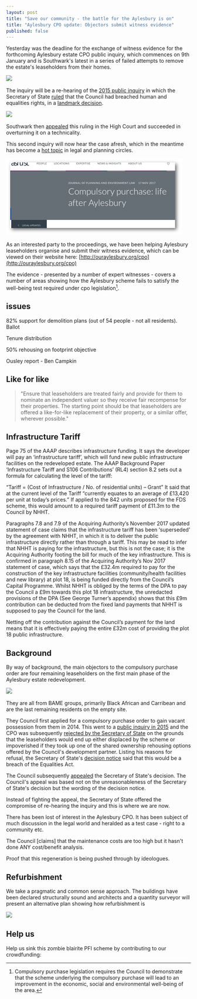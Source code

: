 ```yaml
---
layout: post
title: "Save our community - the battle for the Aylesbury is on"
title: "Aylesbury CPO update: Objectors submit witness evidence"
published: false
---
```

Yesterday was the deadline for the exchange of witness evidence for the forthcoming Aylesbury estate CPO public inquiry, which commences on 9th January and is Southwark's latest in a series of failed attempts to remove the estate's leaseholders from their homes. 

![](https://halag.files.wordpress.com/2016/09/cropped-alag1.png)

The inquiry will be a re-hearing of the [2015 public inquiry](http://35percent.org/2015-05-02-aylesbury-estate-compulsory-purchase-order-public-inquiry/) in which the Secretary of State [ruled](http://35percent.org/2016-09-18-aylesbury-compulsory-purchase-order-rejected/) that the Council had breached human and equalities rights, in a [landmark decision](http://hsfnotes.com/realestatedevelopment/2016/09/28/a-new-right-to-a-community-decision-by-the-secretary-of-state-not-to-confirm-the-cpo-for-aylesbury-estate/).

![](http://www.peoplesrepublicofsouthwark.co.uk/images/stories/news/2804201502.jpg)

Southwark then [appealed](http://35percent.org/2016-09-26-council-appeals-aylesbury-cpo-decision/) this ruling in the High Court and succeeded in overturning it on a technicality. 

This second inquiry will now hear the case afresh, which in the meantime has become a [hot topic](https://www.ashurst.com/en/news-and-insights/legal-updates/compulsory-purchase-life-after-aylesbury/) in legal and planning circles.

![](/img/lifeafteraylesbury.png)

As an interested party to the proceedings, we have been helping Aylesbury leaseholders organise and submit their witness evidence, which can be viewed on their website here: [http://ouraylesbury.org/cpo](http://ouraylesbury.org/cpo)

The evidence - presented by a number of expert witnesses - covers a number of areas showing how the Aylesbury scheme fails to satisfy the well-being test required under cpo legislation[^1].

## issues
82% support for demolition plans (out of 54 people - not all residents). 
Ballot

Tenure distribution

50% rehousing on footprint objective

Ousley report - Ben Campkin

## Like for like
> "Ensure that leaseholders are treated fairly and provide for them to nominate an independent valuer so they receive fair recompense for their properties. The starting point should be that leaseholders are offered a like-for-like replacement of their property, or a similar offer, wherever possible."

## Infrastructure Tariff
Page 75 of the AAAP describes infrastructure funding. It says the developer will pay an ‘infrastructure tariff’, which will fund new public infrastructure facilities on the redeveloped estate.
The AAAP Background Paper ‘Infrastructure Tariff and S106 Contributions’ (RL4) section 8.2 sets out a formula for calculating the level of the tariff:

“Tariff = (Cost of Infrastructure / No. of residential units) – Grant”
It said that at the current level of the Tariff “currently equates to an average of £13,420 per unit at today’s prices.” 
If applied to the 842 units proposed for the FDS scheme, this would amount to a required tariff payment of £11.3m to the Council by NHHT.

Paragraphs 7.8 and 7.9 of the Acquiring Authority’s November 2017 updated statement of case claims that the infrastructure tariff has been ‘superseded’ by the agreement with NHHT, in which it is to deliver the public infrastructure directly rather than through a tariff.
This may be read to infer that NHHT is paying for the infrastructure, but this is not the case; it is the Acquiring Authority footing the bill for much of the key infrastructure.
This is confirmed in paragraph 8.15 of the Acquiring Authority’s Nov 2017 statement of case, which says that the £32.4m required to pay for the construction of the key infrastructure facilities (community/health facilities and new library) at plot 18, is being funded directly from the Council’s Capital Programme.
Whilst NHHT is obliged by the terms of the DPA to pay the Council a £9m towards this plot 18 infrastructure, the unredacted provisions of the DPA (See George Turner’s appendix) shows that this £9m contribution can be deducted from the fixed land payments that NHHT is supposed to pay the Council for the land.

Netting off the contribution against the Council’s payment for the land means that it is effectively paying the entire £32m cost of providing the plot 18 public infrastructure. 




## Background
By way of background, the main objectors to the compulsory purchase order are four remaining leaseholders on the first main phase of the Aylesbury estate redevelopment.

![](http://35percent.org/img/phase1baerial.png)

They are all from BAME groups, primarily Black African and Carribean and are the last remaining residents on the empty site.

They Council first applied for a compulsory purchase order to gain vacant possession from them in 2014. This went to a [public inquiry in 2015](http://35percent.org/2015-05-02-aylesbury-estate-compulsory-purchase-order-public-inquiry/) and the CPO was subsequently [rejected by the Secretary of State](http://35percent.org/2016-09-18-aylesbury-compulsory-purchase-order-rejected/) on the grounds that the leaseholders would end up either displaced by the scheme or impoverished if they took up one of the shared ownership rehousing options offered by the Council's development partner. Listing his reasons for refusal, the Secretary of State's [decision notice](http://35percent.org/img/Decision_Letter_Final.pdf) said that this would be a breach of the Equalities Act.

The Council subsequently [appealed](http://35percent.org/2016-10-17-aylesbury-cpo-legal-challenge-scrutinised/) the Secretary of State's decision. The Council's appeal was based not on the unreasonableness of the Secretary of State's decision but the wording of the decision notice.

Instead of fighting the appeal, the Secretary of State offered the compromise of re-hearing the inquiry and this is where we are now. 

There has been lost of interest in the Aylesbury CPO. It has been subject of much discussion in the legal world and heralded as a test case - right to a community etc.

The Council [claims] that the maintenance costs are too high but it hasn't done ANY cost/benefit analysis.

Proof that this regeneration is being pushed through by ideologues.

## Refurbishment
We take a pragmatic and common sense approach. The buildings have been declared structurally sound and architects and a quantity surveyor will present an alternative plan showing how refurbishment is 

![](http://35percent.org/img/wendcomp.jpg)

## Help us
Help us sink this zombie blairite PFI scheme by contributing to our crowdfunding:


[^1]: Compulsory purchase legislation requires the Council to demonstrate that the scheme underlying the compulsory purchase will lead to an improvement in the economic, social and environmental well-being of the area. 

